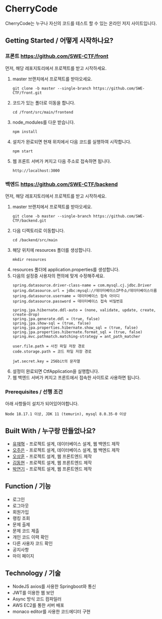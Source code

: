 # CherryCode


CherryCode는 누구나 자신의 코드를 테스트 할 수 있는 온라인 저지 사이트입니다.

## Getting Started / 어떻게 시작하나요?

### 프론트 <https://github.com/SWE-CTF/front>

먼저, 해당 레포지토리에서 프로젝트를 받고 시작하세요.

1. master 브랜치에서 프로젝트를 받아오세요.
   ```
   git clone -b master --single-branch https://github.com/SWE-CTF/front.git
   ```
2. 코드가 있는 폴더로 이동을 합니다.
   ```
   cd /front/src/main/frontend
   ```
3. node_modules를 다운 받습니다.
   ```
   npm install
   ```
4. 설치가 완료되면 현재 위치에서 다음 코드를 실행하여 시작합니다.
   ```
   npm start
   ```
5. 웹 프론트 서버가 켜지고 다음 주소로 접속하면 됩니다.
   ```
   http://localhost:3000
   ```

### 백엔드 <https://github.com/SWE-CTF/backend>

먼저, 해당 레포지토리에서 프로젝트를 받고 시작하세요.

1. master 브랜치에서 프로젝트를 받아오세요.
   ```
   git clone -b master --single-branch https://github.com/SWE-CTF/backend.git
   ```
2. 다음 디렉토리로 이동합니다.
   ```
   cd /backend/src/main
   ```
3. 해당 위치에 resources 폴더를 생성합니다.
   ```
   mkdir resources
   ```
4. resources 폴더에 application.properties를 생성합니다.
5. 다음의 설정중 사용자의 편의에 맞게 수정해주세요.
   ```
   spring.datasource.driver-class-name = com.mysql.cj.jdbc.Driver
   spring.datasource.url = jdbc:mysql://데이터베이스IP주소/데이터베이스이름
   spring.datasource.username = 데이터베이스 접속 아이디
   spring.datasource.password = 데이터베이스 접속 비밀번호

   spring.jpa.hibernate.ddl-auto = (none, validate, update, create, create-drop)
   spring.jpa.generate.ddl = (true, false)
   spring.jpa.show-sql = (true, false)
   spring.jpa.properties.hibernate.show_sql = (true, false)
   spring.jpa.properties.hibernate.format_sql = (true, false)
   spring.mvc.pathmatch.matching-strategy = ant_path_matcher

   user.file.path = 사진 파일 저장 경로
   code.storage.path = 코드 파일 저장 경로

   jwt.secret.key = 256bit의 문자열
   ```
6. 설정이 완료되면 CtfApplication을 실행합니다.
7. 웹 백엔드 서버가 켜지고 프론트에서 접속한 사이트로 사용하면 됩니다.


### Prerequisites / 선행 조건

아래 사항들이 설치가 되어있어야합니다.

```
Node 18.17.1 이상, JDK 11 (temurin), mysql 8.0.35-0 이상
```


## Built With / 누구랑 만들었나요?

* [유재혁](https://github.com/Evon00) - 프로젝트 설계, 데이터베이스 설계, 웹 백엔드 제작
* [오주은](https://github.com/zoouniak) - 프로젝트 설계, 데이터베이스 설계, 웹 백엔드 제작
* [오상훈](https://github.com/OhSSangHoon) - 프로젝트 설계, 웹 프론트엔드 제작
* [김동현](https://github.com/1s0m0rph1sm) - 프로젝트 설계, 웹 프론트엔드 제작
* [박연기](https://github.com/yeongipark) - 프로젝트 설계, 웹 프론트엔드 제작

## Function / 기능
+ 로그인
+ 로그아웃
+ 회원가입
+ 랭킹 조회
+ 문제 출제
+ 문제 코드 제출
+ 개인 코드 이력 확인
+ 다른 사용자 코드 확인
+ 공지사항
+ 마이 페이지

## Technology / 기술

+ NodeJS axios를 사용한 Springboot와 통신
+ JWT를 이용한 웹 보안
+ Async 방식 코드 컴파일러
+ AWS EC2를 통한 서버 배포
+ monaco editor를 사용한 코드에디터 구현
